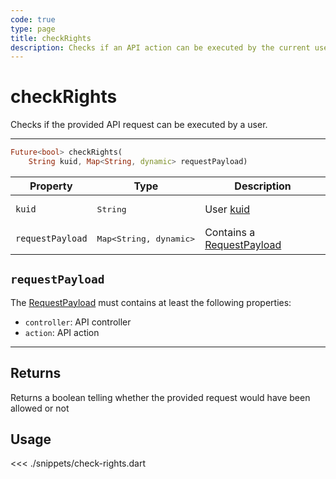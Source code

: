 ```yaml
---
code: true
type: page
title: checkRights
description: Checks if an API action can be executed by the current user
---
```


# checkRights

<SinceBadge version="2.8.0"/>

Checks if the provided API request can be executed by a user.

---

```dart
Future<bool> checkRights(
    String kuid, Map<String, dynamic> requestPayload)
```

| Property | Type | Description |
|--- |--- |--- |
| `kuid` | <pre>String</pre> | User [kuid](/core/2/guides/main-concepts/authentication#kuzzle-user-identifier-kuid) |
| `requestPayload` | <pre>Map<String, dynamic></pre> | Contains a [RequestPayload](/core/2/api/payloads/request) |

## `requestPayload`

The [RequestPayload](/core/2/api/payloads/request) must contains at least the following properties:

- `controller`: API controller
- `action`: API action

---

## Returns

Returns a boolean telling whether the provided request would have been allowed or not

## Usage

<<< ./snippets/check-rights.dart